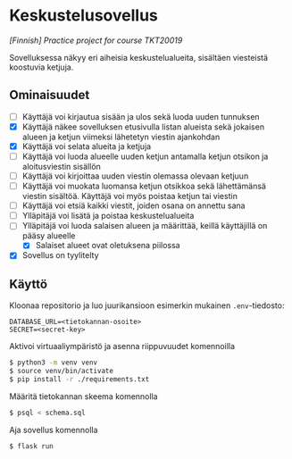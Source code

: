 # Keskustelusovellus

*\[Finnish\] Practice project for course TKT20019*

Sovelluksessa näkyy eri aiheisia keskustelualueita, sisältäen viesteistä koostuvia ketjuja.

## Ominaisuudet

- [ ] Käyttäjä voi kirjautua sisään ja ulos sekä luoda uuden tunnuksen
- [x] Käyttäjä näkee sovelluksen etusivulla listan alueista sekä jokaisen alueen ja ketjun viimeksi lähetetyn viestin ajankohdan
- [x] Käyttäjä voi selata alueita ja ketjuja
- [ ] Käyttäjä voi luoda alueelle uuden ketjun antamalla ketjun otsikon ja aloitusviestin sisällön
- [ ] Käyttäjä voi kirjoittaa uuden viestin olemassa olevaan ketjuun
- [ ] Käyttäjä voi muokata luomansa ketjun otsikkoa sekä lähettämänsä viestin sisältöä. Käyttäjä voi myös poistaa ketjun tai viestin
- [ ] Käyttäjä voi etsiä kaikki viestit, joiden osana on annettu sana
- [ ] Ylläpitäjä voi lisätä ja poistaa keskustelualueita
- [ ] Ylläpitäjä voi luoda salaisen alueen ja määrittää, keillä käyttäjillä on pääsy alueelle
  - [x] Salaiset alueet ovat oletuksena piilossa
- [x] Sovellus on tyylitelty

## Käyttö

Kloonaa repositorio ja luo juurikansioon esimerkin mukainen `.env`-tiedosto:

```dotenv
DATABASE_URL=<tietokannan-osoite>
SECRET=<secret-key>
```

Aktivoi virtuaaliympäristö ja asenna riippuvuudet komennoilla

```bash
$ python3 -m venv venv
$ source venv/bin/activate
$ pip install -r ./requirements.txt
```

Määritä tietokannan skeema komennolla

```bash
$ psql < schema.sql
```

Aja sovellus komennolla

```bash
$ flask run
```